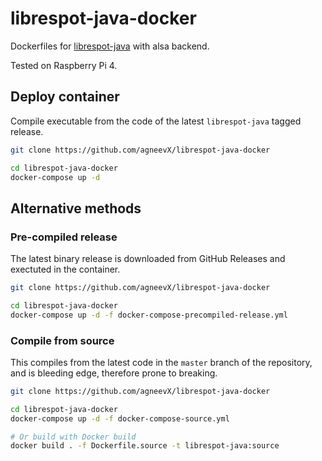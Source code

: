 # librespot-java-docker

Dockerfiles for [librespot-java](https://github.com/librespot-org/librespot-java) with alsa backend.

Tested on Raspberry Pi 4.

## Deploy container

Compile executable from the code of the latest `librespot-java` tagged release.

```sh
git clone https://github.com/agneevX/librespot-java-docker

cd librespot-java-docker
docker-compose up -d
```

## Alternative methods

### Pre-compiled release

The latest binary release is downloaded from GitHub Releases and exectuted in the container.

```sh
git clone https://github.com/agneevX/librespot-java-docker

cd librespot-java-docker
docker-compose up -d -f docker-compose-precompiled-release.yml
```

### Compile from source

This compiles from the latest code in the `master` branch of the repository, and is bleeding edge, therefore prone to breaking.

```sh
git clone https://github.com/agneevX/librespot-java-docker

cd librespot-java-docker
docker-compose up -d -f docker-compose-source.yml

# Or build with Docker build
docker build . -f Dockerfile.source -t librespot-java:source
```
